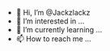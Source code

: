 - 👋 Hi, I’m @Jackzlackz
- 👀 I’m interested in ...
- 🌱 I’m currently learning ...
- 📫 How to reach me ...

<!---
Jackzlackz/Jackzlackz is a ✨ special ✨ repository because its `README.md` (this file) appears on your GitHub profile.
You can click the Preview link to take a look at your changes.
--->
